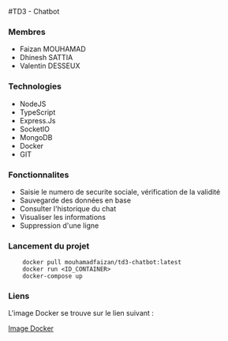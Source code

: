 #TD3 - Chatbot

### Membres

* Faizan MOUHAMAD
* Dhinesh SATTIA
* Valentin DESSEUX

### Technologies

* NodeJS
* TypeScript
* Express.Js
* SocketIO
* MongoDB
* Docker
* GIT

### Fonctionnalites

* Saisie le numero de securite sociale, vérification de la validité
* Sauvegarde des données en base
* Consulter l'historique du chat
* Visualiser les informations
* Suppression d'une ligne

### Lancement du projet

```
    docker pull mouhamadfaizan/td3-chatbot:latest
    docker run <ID_CONTAINER>
    docker-compose up
```

### Liens

L'image Docker se trouve sur le lien suivant :

[Image Docker](https://hub.docker.com/repository/docker/mouhamadfaizan/td3-chatbot)